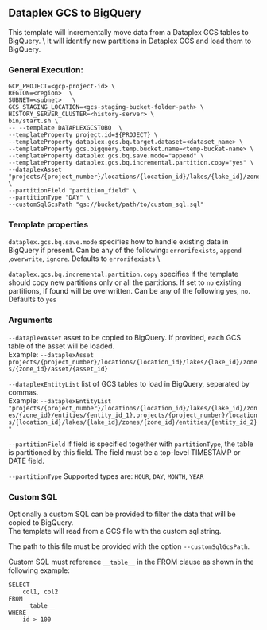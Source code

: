 ## Dataplex GCS to BigQuery

This template will incrementally move data from a Dataplex GCS tables to BigQuery. \ 
It will identify new partitions in Dataplex GCS and load them to BigQuery.


### General Execution:

```
GCP_PROJECT=<gcp-project-id> \
REGION=<region>  \
SUBNET=<subnet>   \
GCS_STAGING_LOCATION=<gcs-staging-bucket-folder-path> \
HISTORY_SERVER_CLUSTER=<history-server> \
bin/start.sh \
-- --template DATAPLEXGCSTOBQ  \
--templateProperty project.id=${PROJECT} \
--templateProperty dataplex.gcs.bq.target.dataset=<dataset_name> \
--templateProperty gcs.bigquery.temp.bucket.name=<temp-bucket-name> \
--templateProperty dataplex.gcs.bq.save.mode="append" \
--templateProperty dataplex.gcs.bq.incremental.partition.copy="yes" \
--dataplexAsset "projects/{project_number}/locations/{location_id}/lakes/{lake_id}/zones/{zone_id}/asset/{asset_id}" \
--partitionField "partition_field" \
--partitionType "DAY" \
--customSqlGcsPath "gs://bucket/path/to/custom_sql.sql" 
```

### Template properties
`dataplex.gcs.bq.save.mode` specifies how to handle existing data in BigQuery if present. 
Can be any of the following: `errorifexists`, `append` ,`overwrite`, `ignore`. Defaults to `errorifexists` \

`dataplex.gcs.bq.incremental.partition.copy` specifies if the template should copy new partitions only or all the partitions. 
If set to `no` existing partitions, if found will be overwritten. Can be any of the following `yes`, `no`. Defaults to `yes`


### Arguments
`--dataplexAsset` asset to be copied to BigQuery. If provided, each GCS table of the asset will be loaded. \
Example: `--dataplexAsset projects/{project_number}/locations/{location_id}/lakes/{lake_id}/zones/{zone_id}/asset/{asset_id}`

`--dataplexEntityList` list of GCS tables to load in BigQuery, separated by commas. \
Example: `--dataplexEntityList "projects/{project_number}/locations/{location_id}/lakes/{lake_id}/zones/{zone_id}/entities/{entity_id_1},projects/{project_number}/locations/{location_id}/lakes/{lake_id}/zones/{zone_id}/entities/{entity_id_2}"`

`--partitionField` if field is specified together with `partitionType`, the table is partitioned by this field. The field must be a top-level TIMESTAMP or DATE field.

`--partitionType` Supported types are: `HOUR`, `DAY`, `MONTH`, `YEAR`

### Custom SQL 

Optionally a custom SQL can be provided to filter the data that will be copied to BigQuery. \
The template will read from a GCS file with the custom sql string.

The path to this file must be provided with the option `--customSqlGcsPath`. 

Custom SQL must reference `__table__` in the FROM clause as shown in the following example:

```
SELECT 
    col1, col2
FROM
    __table__
WHERE 
    id > 100
```